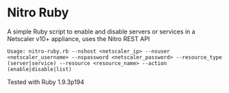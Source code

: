 Nitro Ruby
======

A simple Ruby script to enable and disable servers or services in a Netscaler v10+ appliance, uses the Nitro REST API

`Usage: nitro-ruby.rb --nshost <netscaler_ip> --nsuser <netscaler_username> --nspassword <netscaler_password> --resource_type (server|service) --resource <resource_name> --action (enable|disable|list)`

Tested with Ruby 1.9.3p194